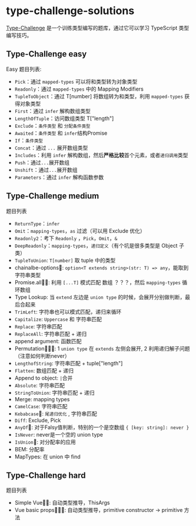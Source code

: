 # type-challenge-solutions
[Type-Challenge](https://github.com/type-challenges/type-challenges) 是一个训练类型编写的题库，通过它可以学习 TypeScript 类型编写技巧。

## Type-Challenge easy

Easy 题目列表:
- `Pick`：通过 `mapped-types` 可以将和类型转为对象类型
- `Readonly`：通过 `mapped-types` 中的 Mapping Modifiers 
- `TupleToObject`：通过 T[number] 将数组转为和类型，利用 `mapped-types` 获得对象类型
- `First`：通过 `infer` 解构数组类型
- `LengthOfTuple`：访问数组类型 T["length"]
- `Exclude`：`条件类型` 和 `分配条件类型`
- `Awaited`：`条件类型` 和 `infer`结构Promise 
- `If`：`条件类型`
- `Concat`：通过 `...` 展开数组类型
- `Includes`：利用 `infer` 解构数组，然后**严格比较**首个元素，或者`递归调用`类型
- `Push`：通过`...`展开数组
- `Unshift`：通过`...`展开数组
- `Parameters`：通过 `infer` 解构函数参数

## Type-Challenge medium

题目列表
- `ReturnType`：`infer`
- `Omit`：`mapping-types`，`as` 过滤（可以用 Exclude 优化）
- `Readonly2`：考下 `Readonly` ，`Pick`，`Omit`，`&`
- `DeepReadonly`：`mapping-types`，`递归定义`（有个坑是很多类型是 Object 子类）
- `TupleToUnion`: `T[number]` 取 tuple 中的类型
- chainalbe-options🌟: `option<T extends string>(str: T) => any`，能取到字符串类型
- Promise.all🌟🌟: 利用 `[...T]` 模式匹配 数组 ？？？，然后 `mapping-types` 循环数组
- Type Lookup: 当 `extend` 左边是 `union type` 的时候，会展开分别做判断，最后合起来
- `TrimLeft`: 字符串也可以模式匹配，递归来循环
- `Capitalize`: `Uppercase` 和 字符串匹配
- `Replace`: 字符串匹配
- `ReplaceAll`: 字符串匹配 + 递归
- append argument: 函数匹配 
- Permutation🌟🌟🌟:  1 `union type` 在 `extends` 左侧会展开, 2 利用递归解子问题 （注意如何判断never）
- `LengthofString`: 字符串匹配 + tuple["length"] 
- `Flatten`: 数组匹配 + 递归
- Append to object: `|`合并
- `Absolute`: 字符串匹配
- `StringToUnion`: 字符串匹配 + 递归
- Merge: mapping types
- `CamelCase`: 字符串匹配
- `Kebabcase`🌟: `尾递归优化` , 字符串匹配
- `Diff`: Exclude, Pick
- `AnyOf`🌟: 对于Falsy值判断，特别的一个是空数组 `{ [key: string]: never }` 
- `IsNever`: never是一个空的 union type
- `IsUnion`🌟: 对分配率的应用
- BEM: 分配率
- MapTypes: 在 union 中 find

## Type-Challenge hard

题目列表
- Simple Vue🌟🌟: 自动类型推导，ThisArgs
- Vue basic props🌟🌟🌟: 自动类型推导，primitive constructor -> primitive 方法






